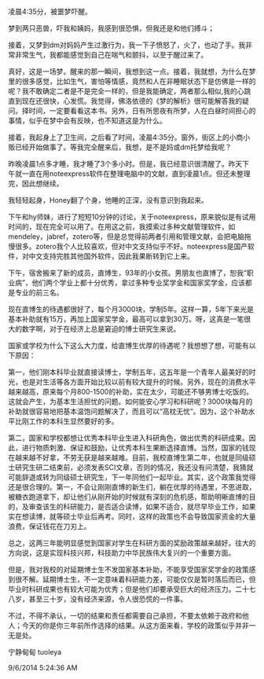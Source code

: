凌晨4:35分，被噩梦吓醒。

梦到两只恶兽，吓我和姨妈，我感到很恐惧，但我还是和他们搏斗；

接着，又梦到dm对妈妈产生过激行为，我一下子愤怒了，火了，也动了手。我非常非常生气，我都能感觉到自己在喘气和颤抖，以至于醒过来了。

真好，这是一场梦。醒来的那一瞬间，我想到这一点。接着，我就想，为什么在梦里的很多感觉，比如生气，害怕等情感，竟然和人在非睡眠状态下是仿佛是一样的呢？我不敢确定二者是不是完全一样的，但是我能确定，两者那么相似,我的心跳直到现在还很快，心发慌。我觉得，佛洛依德的《梦的解析》很可能解答我的疑问。择时间，一定要看看这本书。另外，日有所思夜有所梦，人在白昼时间担心的事情，似乎在梦中会有反映，也不知道这是为什么。

接着，我起身上了卫生间，之后看了时间，凌晨4:35分。窗外，街区上的小商小贩已经开始做事了。等我完全醒来后，我想，是不是妈或dm托梦给我呢？

昨晚凌晨1点多才睡，我才睡了3个多小时。但是，我已经意识很清醒了。昨天下午就一直在用noteexpress软件在整理电脑中的文献，直到凌晨1点。但还未整理完，因此想继续。

我轻轻起身，Honey翻了个身，他睡的正深，没有意识到我起来。

下午和hy师妹，进行了短短10分钟的讨论，关于noteexpress，原来貌似是有试用时间的，现在完全可以用了。在用这之前，我摸索过多种文献管理软件，如mendeley，jabref，zotero等，但是总觉得前两者引用和管理文献，会把电脑拖慢很多。zotero我个人比较喜欢，但对中文支持似乎不好。noteexpress是国产软件，对中文支持完胜其他国外软件，因此我果断转到它上来。

下午，宿舍搬来了新的成员，直博生，93年的小女孩。男朋友也直博了，恕我“职业病”，他们两个学业上都十分优秀，拿过多种专业奖学金和国家奖学金，应该都是专业的前三名。

现在直博生的待遇都很好了，每个月3000块，学制5年。这样一算，5年下来光是基本补助就有15万，再加上国家奖学金，最高可以拿到30万。呀，这真是一笔很大的数字啊，对于在经济上总是窘迫的博士研究生来说。

国家或学校为什么下这么大力度，给直博生优厚的待遇呢？我想想了想，可能有以下原因：

第一，他们刚本科毕业就直接读博士，学制五年，这五年是一个青年人最美好的时光，也是对生活等各方面开始比较以前有较大提升的时候。另外，现在的消费水平越来越高，原来每个月800-1500的补助，实在太少，可能还不够男博士吃饭的。这就会产生，为基本生活担忧的问题。如何能安心学习和科研呢？3000块每月的补助就很容易地把基本温饱问题解决了，而且可以“高枕无忧”。因为，这个补助水平比刚工作的本科生显然要好的多。

第二，国家和学校都想让优秀本科毕业生进入科研角色，做出优秀的科研成果。因此，进行物质刺激、保证和鼓励，让优秀本科生果断选择直博。当然，国家的钱现在越来越不好拿，不劳无获是越来越难。目前，我校直博生第二年，也就是同级硕士研究生研二结束前，必须发表SCI文章，否则的情况，我还没有问清楚，我猜就可能辞退或转为同级硕士研究生，下一年同他们一起毕业。其实，这个政策我觉得还是很合理的。第一，不会让刚刚直博的新生们，躺在优厚的待遇里，不思进取，被糖衣跑道拿下，却让他们从刚开始的时候就有深刻的危机感，帮助明晰直博的目的，及审查该生的科研能力，是否适合读博，如果不适合，就尽早毕业工作，如果实在想读博，就等硕士毕业后再考。同时，这样的政策也不会导致国家资金的大量浪费，保证钱花在刀刃上。

总之，这两三年能明显感觉到国家对学生在科研方面的奖励政策越来越好。往大的方向说，这是实现科技兴邦，科技助力中华民族伟大复兴的一个重要方面。

但是，我对我校的对延期博士生不发国家基本补助，不能享受国家奖学金的政策感到很不解。延期博士生，不一定意味着科研能力差，可能仅仅是暂时落后而已，但毕业时科研成果也有较大可能为优秀；但是他们却要承受巨大的经济压力。二十七八岁，甚至三十岁，没有经济来源，令人很恐慌的一件事。

不过，不得不承认，一切的结果和责任都需要自己承担，不要太依赖于政府和他人；今天的你是你三年前所作选择的结果。从这方面来看，学校的政策似乎并非一无是处。

宁静甸甸 tuoleya

9/6/2014 5:24:36 AM 